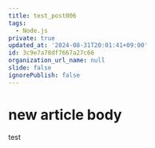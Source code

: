 ```yaml
---
title: test_post006
tags:
  - Node.js
private: true
updated_at: '2024-08-31T20:01:41+09:00'
id: 3c9e7a78df7667a27c66
organization_url_name: null
slide: false
ignorePublish: false
---
```

# new article body
test
